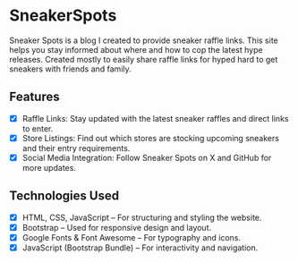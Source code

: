 # SneakerSpots
Sneaker Spots is a blog I created to provide sneaker raffle links. This site helps you stay informed about where and how to cop the latest hype releases. Created mostly to easily share raffle links for hyped hard to get sneakers with friends and family.

## Features

- [x] Raffle Links: Stay updated with the latest sneaker raffles and direct links to enter.
- [x] Store Listings: Find out which stores are stocking upcoming sneakers and their entry requirements.
- [x] Social Media Integration: Follow Sneaker Spots on X and GitHub for more updates.

## Technologies Used

- [x] HTML, CSS, JavaScript – For structuring and styling the website.
- [x] Bootstrap – Used for responsive design and layout.
- [x] Google Fonts & Font Awesome – For typography and icons.
- [x] JavaScript (Bootstrap Bundle) – For interactivity and navigation.